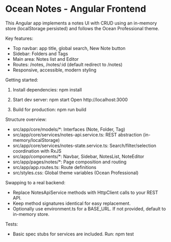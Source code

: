 # Ocean Notes - Angular Frontend

This Angular app implements a notes UI with CRUD using an in-memory store (localStorage persisted) and follows the Ocean Professional theme.

Key features:
- Top navbar: app title, global search, New Note button
- Sidebar: Folders and Tags
- Main area: Notes list and Editor
- Routes: /notes, /notes/:id (default redirect to /notes)
- Responsive, accessible, modern styling

Getting started:
1) Install dependencies:
   npm install

2) Start dev server:
   npm start
   Open http://localhost:3000

3) Build for production:
   npm run build

Structure overview:
- src/app/core/models/*: Interfaces (Note, Folder, Tag)
- src/app/core/services/notes-api.service.ts: REST abstraction (in-memory/localStorage)
- src/app/core/services/notes-state.service.ts: Search/filter/selection coordination with RxJS
- src/app/components/*: Navbar, Sidebar, NotesList, NoteEditor
- src/app/pages/notes/*: Page composition and routing
- src/app/app.routes.ts: Route definitions
- src/styles.css: Global theme variables (Ocean Professional)

Swapping to a real backend:
- Replace NotesApiService methods with HttpClient calls to your REST API.
- Keep method signatures identical for easy replacement.
- Optionally use environment.ts for a BASE_URL. If not provided, default to in-memory store.

Tests:
- Basic spec stubs for services are included. Run:
  npm test
